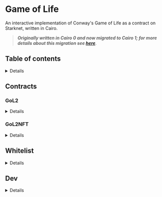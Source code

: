 # Game of Life

An interactive implementation of Conway's Game of Life as a contract on Starknet, written in Cairo.

> **_Originally written in Cairo 0 and now migrated to Cairo 1; for more details about this migration see [here](./docs/MIGRATION.md#overview)_**.

## Table of contents

<details>

- [Contracts](#contracts)

  - [GoL2](#gol2)

  - [GoL2NFT](#gol2nft)

- [Whitelist](#whitelist)

- [Migration](#migration)

- [Dev](#dev)

</details>

## Contracts <a name="contracts"></a>

### GoL2 <a name="gol2"></a>

<details>

- [Overview](#gol2-overview)
- [Architecture](#gol2-architecture)
  - [Structs](#gol2-structs)
  - [Storage vars](#gol2-storage-vars)
  - [Events](#gol2-events)
- [Interface](#gol2-interface)

#### GoL2 Overview: <a name="gol2-overview"></a>

<details>

This is an ERC-20 contract that also handles the logic and storage for both game modes:

##### Infinite:

- One never ending game allowing any player to evolve the game to its next state, by doing so the player is minted 1 credit token (ERC-20). These credit tokens can be used to revive a cell in this game, or create a new game.

- When a player evolves this game, a snapshot of this event is stored for the [GoL2NFT](#gol2nft) contract to use.

- All created games cost 10 credit tokens and are [creator](#creator) mode games.

##### Creator:

- To create a new game, a player specifies which cells are initially alive (this game_state is the game_id and must be unique). These creator mode games can be evolved by anyone (minting the player 1 credit token as well), but cannot have their cells revived like the infinite game can.

</details>

#### GoL2 Architecture: <a name="gol2-architecture"></a>

<details>

##### GoL2 Structs: <a name="gol2-structs"></a>

```
/// Used to store details about each evolution of the infinite game.

Snapshot {
user_id: ContractAddress - Address of the player that evolved this generation.
game_state: felt252 - State the game was evolved to.
timestamp: u64 - Unix block timestamp when this snapshot was taken.
}

```

##### GoL2 Storage vars: <a name="gol2-storage-vars"></a>

```
/// Mapping for game_id -> generation -> state.

stored_game: LegacyMap<(felt252, felt252), felt252>
```

```
/// Mapping for game_id -> generation.

current_generation: LegacyMap<felt252, felt252>,
```

```
/// Has the contract been migrated to Cairo 1 yet ?

is_migrated: bool,
```

```
/// Mapping for generations -> Snapshots.

snapshots: LegacyMap<felt252, Snapshot>,
```

```
/// Mapping for user -> snapshotter status.
/// @dev Snapshotters are allowed to manually add
/// snapshots to the contract (intended for the NFT
/// contract to handle pre-migration generations).

is_snapshotter: LegacyMap<ContractAddress, bool>,
```

```
/// The number of generations in the infinite game at the time of migration.

migration_generation_marker: felt252,
```

##### GoL2 Events: <a name="gol2-events"></a>

```
/// Indicates a new game was created.

GameCreated {
  #[key]
  user_id: ContractAddress,   // the user's address that created the game
  game_id: felt252,           // the id of the newly created game
  state: felt252,             // the genesis state of the game
}
```

```
GameEvolved {
  #[key]
  user_id: ContractAddress,   // the user's address that evolved the game #[key]
  game_id: felt252,           // the id of the evolved game
  generation: felt252,        // the new generation of the game
  state: felt252,             // the new state of the game
}
```

```

CellRevived {
  #[key]
  user_id: ContractAddress,   // the user's address that gave life to a cell
  generation: felt252,        // the generation of the game the user gave life to
  cell_index: usize,          // the index of the revived cell; in range: [0, 224]
  state: felt252,             // the new state of the game
}

```

</details>

#### GoL2 Interface: <a name="gol2-interface"></a>

<details>

View:

```
/// Get the game state at a given generation.

fn view_game(game_id: felt252, generation: felt252) -> felt252;
```

```
/// Get the current generation of a game.

fn get_current_generation(game_id: felt252) -> felt252;
```

```
/// Get if a user is a snapshotter.
/// @dev A snapshotter is a contract allowed to create snapshots of the infinite game.

fn is_snapshotter(user: ContractAddress) -> bool;
```

```
/// Get the snapshot of a generation in the infinite game.

fn view_snapshot(generation: felt252) -> GoL2::Snapshot;
```

> **_A snapshot is a capture of an evolution, if a cell is revived during a generation, this is not recorded in the snapshot, only its original state, creator & timestamp are._**

External (only-owner):

```
/// Migrate the contract from the old proxy implementation.
/// @dev Only callable once.

fn migrate(new_class_hash: ClassHash);
```

```
/// Upgrade the contract to the new implementation hash.
/// @dev Only callable by the contract owner.
/// @dev Calls the new implementation's initializer function.

fn upgrade(new_class_hash: ClassHash);
```

```
/// Set a user's snapshotter status.
/// @dev A snapshotter is a contract allowed to create snapshots for the infinite game.
/// @dev This allows pre-migration snapshots to be saved in the contract via 3rd party contracts.

fn set_snapshotter(user: ContractAddress, is_snapshotter: bool);
```

External (only-snapshotters):

```
/// Add a snapshot of a generation to the contract.
/// @dev Only callable by a snapshotter.
/// @dev Only callable for generations <= the migration_generation_marker
/// because post-migration snapshots are stored automatically.

fn add_snapshot(
generation: felt252,
user_id: ContractAddress,
game_state: felt252,
timestamp: u64
) -> bool;
```

External (public):

```
/// Create a new creator mode game.

fn create(game_state: felt252);
```

```
/// Evolve a game by 1 generation.
/// @dev Saves a snapshot of this generation if in infinite mode.

fn evolve(game_id: felt252);
```

```
/// Revive a cell in the infinite game.
/// @dev This function fails if the cell is already alive.

fn give_life_to_cell(cell_index: usize);
```

> **_The contract also implements [OpenZeppelin's](https://github.com/OpenZeppelin/cairo-contracts) ownable and erc20 components, gaining their storage vars, events, and functions._**

</details>

</details>

### GoL2NFT <a name="gol2nft"></a>

<details>

- [Overview](#gol2nft-overview)
- [Architecture](#gol2nft-architecture)
  - [Storage vars](#gol2nft-storage-vars)
- [Interface](#gol2nft-interface)
- [On-chain Metadata](#on-chain-metadata)

#### GoL2NFT Overview: <a name="gol2nft-overview"></a>

<details>

This is an ERC-721 contract for players to mint their snapshots.

</details>

#### GoL2NFT Architecture: <a name="gol2nft-architecture"></a>

<details>

##### GoL2NFT Storage vars: <a name="gol2-storage-vars"></a>

```
/// Total number of tokens minted.

total_supply: u256,
```

```
/// GoL2 game contract address.

gol2_addr: ContractAddress,
```

```
/// Mint price (wei).

mint_price: u256,
```

```
/// Mint token contract address.

mint_token_addr: ContractAddress,
```

```
/// Map of gamestates to the number of times it was minted.

game_state_copies: LegacyMap<felt252, felt252>,
```

```
/// Merkle root for whitelist mints.

merkle_root: felt252,
```

#### GoL2NFT Interface: <a name="gol2nft-interface"></a>

<details>

View:

```
/// Get the merkle root of the whitelist.

fn merkle_root() -> felt252;
```

```
/// Get the price to mint 1 token (in wei).

fn mint_price() -> u256;
```

```
/// Get the mint fee token address.

fn mint_token_address() -> ContractAddress;
```

External (only-owner):

```
/// Upgrade the contract to the new implementation hash.
/// @dev Only callable by the contract owner.
/// @dev Calls the new implementation's initializer function.

fn upgrade(new_class_hash: ClassHash)
```

```
/// Set a new merkle root for the whitelist.

fn set_merkle_root(new_root: felt252);
```

```
/// Set a new mint price (in wei).

fn set_mint_price(new_price: u256);
```

```
/// Set a new mint fee token address.

fn set_mint_token_address(new_addr: ContractAddress);
```

```
/// Withdraw ERC20 tokens from the contract.

fn withdraw(token_addr: ContractAddress, amount: u256, to: ContractAddress);
```

External (public):

```
/// Mint a token to the caller if they are the generation's owner.

fn mint(generation: felt252);
```

```
/// Mint a token to the caller if they have a vaild proof.
/// @dev Because snapshots are only stored in the GoL2 contract post
/// Cairo 1 migration, this function allows users to mint tokens for
/// generations that were evolved before the migration.
/// @dev If the caller's proof is valid, this contract writes the snapshot
/// to the GoL2 contract.

fn whitelist_mint(generation: felt252, state: felt252, timestamp: u64, proof: Array<felt252>);
```

> **_Whitelist details here (todo)._**

> **_The contract also implements [OpenZeppelin's](https://github.com/OpenZeppelin/cairo-contracts) ownable, erc721 and src5 components, gaining their storage vars, events, and functions._**

</details>

</details>

#### On-chain Metadata: <a name="#on-chain-metadata"></a>

<details>

This contract generates all token URI data on-chain [here](./tests/contracts/nft/uri/README.md).

To see an example, start by running this command to generate the JSON URI:

`npm run test_uri`.

> **_NOTE: This command runs `python3 ./tests/contracts/nft/uri/nft_uri_and_svg.py`. You may need to use a different python command other than `python3` to run the script depending on your machine._**

`Test passed!` means the test matches the expected output; to view it for yourself see below:

### Step 1:

Paste the URI into your browser to view the JSON data as marketplaces _**should**_; it will look like this:

`data:application/json,{"name":"GoL2%20%231","description"...,{"trait_type":"Generation","value":2}]}`.

_**This should be identical to this [sample json](./tests/contracts/nft/uri/example.json).**_

### Step 2:

To see the image, find the "image" field in this browser JSON and copy the data. Paste this text into the browser to see the image. It should look like this:

`data:image/svg+xml,%3Csvg%20xmlns=%22http://www.w3.org...width=%225%22/%3E%3C/g%3E%3C/svg%3E`.

> **_NOTE: This step is crucial because the special characters in the SVG URL are double encoded. When the JSON is resolved by the browser, the first layer of encoding is decoded. Pasting this resolved 'image' data into the browser then decodes the second set of special characters, ensuring the SVG renders correctly. The resulting SVG should match this [svg file](./tests/contracts/nft/uri/example.svg)._**

</details>

</details>

## Whitelist <a name="whitelist"></a>

<details>

Because pre-migration snapshots were not stored in the GoL2 contract, we need to use a Merkle Tree to verify a user owns the generation they are trying to mint. We also need to add these snapshot details to the GoL2 contract upon whitelist-minting.

**_[What is a Merkle Tree ?](https://decentralizedthoughts.github.io/2020-12-22-what-is-a-merkle-tree/)_**

The following steps are taken to implement this:

### On-chain:

<details>

```
fn whitelist_mint(generation: felt252, state: felt252, timestamp: u64, proof: Array<felt252> ) {

        * Step 1

        let leaf = create_leaf_hash(generation, state, timestamp);

        * Step 2

        assert_valid_proof(self.merkle_root.read(), leaf, proof);

        * Step 3

        self.handle_snapshot(generation, get_caller_address(), state, timestamp);

        * Step 4

        self.mint_helper(get_caller_address(), generation.into());
}
```

1.  We create the Poseidon leaf hash for the user, mimicking the off-chain approach discussed below.

2.  We verify that the leaf + proof match the official root hash.

3.  We save the snapshot details to the GoL2 contract.

4.  We mint the user the token and other necessary steps (increment the total supply & number of times this generation's game_state has been minted and charge the mint fee).

> **Whitelist minting can be setup after deployment if need be. This is done by deploying the NFT contract with the constructor argument `_merkle_root` set to `0x0`. Then, the contract admin will call `set_merkle_root()` with the whitelist's root hash once finalized.**

> **If any off-chain issues are found in the whitelist, `set_merkle_root()` can be called again by the contract admin with a new root hash.**

</details>

### Off-chain:

<details>

The [whitelist directory](./whitelist/) contains helper functions to create the whitelist, root hash and proofs. When a user whitelist mints a token, they will need to pass their snapshot details and proof to the contract.

There can be either a service that holds the Merkle Tree and generates proofs upon client request (returning the snapshot details & proof), or all proofs & snapshot details can be generated & stored before hand and fetched by the client upon request.

> _**Note: The whitelist can be fully public, even using valid proofs, a malicious caller must match the user_id in the whitelist to produce the correct root hash on-chain.**_

#### Demo:

The finalized whitelist should match the format of this [example whitelist](./whitelist/fork_whitelist.json). Inside [this script](/whitelist/helpers.ts) are functions for generating the whitelist, root hash, and proofs. To demonstrate these helper functions using this example whitelist, start by making sure you have ts-node installed.

The following command should install it:

```
npm install -g ts-node typescript '@types/node'
```

Then, install the dependencies by running:

```
npm install
```

Finally run:

```
ts-node whitelist/helpers.ts
```

to see the demo output.

</details>

</details>

## Dev <a name="dev"></a>

<details>

To build, test & work on the contracts you will need:

- [scarb (>= 2.3.1)](https://book.cairo-lang.org/ch01-01-installation.html)
- [starknet-foundry (>= 0.12.0)](https://foundry-rs.github.io/starknet-foundry/getting-started/installation.html)

Build the contracts by running:

```
scarb build
```

Test the contracts by running:

```
snforge test
```

</details>
